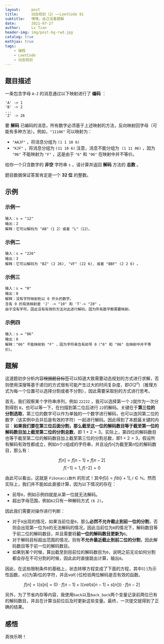 ```yaml
---
layout:     post
title:      动态规划（2）——LeetCode 91
subtitle:   嘿嘿，自己没看题解
date:       2021-07-27
author:     Lv Tian
header-img: img/post-bg-rwd.jpg
catalog: true
mathjax: true
tags:
    - 编程
    - LeetCode
    - 动态规划
--- 
```


## 题目描述

一条包含字母 `A-Z` 的消息通过以下映射进行了 **编码** ：
```
'A' -> 1
'B' -> 2
...
'Z' -> 26
```

要 **解码** 已编码的消息，所有数字必须基于上述映射的方法，反向映射回字母（可能有多种方法）。例如，`"11106"` 可以映射为：

- `"AAJF"` ，将消息分组为 `(1 1 10 6)`
- `"KJF"` ，将消息分组为 `(11 10 6)`
注意，消息不能分组为  `(1 11 06)` ，因为 `"06"` 不能映射为 `"F"` ，这是由于 `"6"` 和 `"06"` 在映射中并不等价。

给你一个只含数字的 **非空** 字符串 `s` ，请计算并返回 **解码** 方法的 **总数** 。

题目数据保证答案肯定是一个 **32 位** 的整数。

## 示例

### 示例一

```
输入：s = "12"
输出：2
解释：它可以解码为 "AB"（1 2）或者 "L"（12）。
```

### 示例二

```
输入：s = "226"
输出：3
解释：它可以解码为 "BZ" (2 26), "VF" (22 6), 或者 "BBF" (2 2 6) 。
```

### 示例三

```
输入：s = "0"
输出：0
解释：没有字符映射到以 0 开头的数字。
含有 0 的有效映射是 'J' -> "10" 和 'T'-> "20" 。
由于没有字符，因此没有有效的方法对此进行解码，因为所有数字都需要映射。
```

### 示例四

```
输入：s = "06"
输出：0
解释："06" 不能映射到 "F" ，因为字符串含有前导 0（"6" 和 "06" 在映射中并不等价）。
```

## 题解

这道题初步分析内容~~根据题目标签~~可以知道大致需要动态规划的方式进行求解，否则使用深搜等基于递归的方式很有可能产生过大的时间复杂度，即$O(2^n)$（推理方式为每一个位置可以选择分割或者不分割），因此需要采取别的方式进行思考。

首先，我们观察某个字符串序列，例如 ``22222`` ，我可以选择第一个 `2`就作为一次分割得到 `B`，也可以等一下，在扫描到第二位后进行 ``22``的解码。关键在于**第三位的分割选取**，第三位的数字可以作为单独的一个数字进行解码，也可以连同第二位的数字（该实例中合并后是有效的字符）一起进行解码。因此得到了本题最关键的内容：**如果我们要在第三位后面分割，那么截至这一位的解码数目等于截至第一位的解码数目加上截至第二位的分割总数**，即 $1+2=3$。实际上，第四位的解码数目也等于截至第二位的解码数目加上截至第三位的分割总数，即$1+2=3$，假设所有解码有效性都成立，例如$n$个`2`组成的字符串，并且设$f[n]$为截至第$n$位的解码数目，那么有：

$$ f[n] = f[n-1] + f[n-2]$$
$$ f[-1] = 1, f[-2] = 0$$

由此可以看出，这就是 `Fibonacci数列` 的形式！其中$f[i] = fib[i+1], i\in\mathbb{N}$。然而实际上，我们并不能如此直接计算，因为以下情况的存在：

- 前导`0`，例如示例四就是从第一位就无法解码。
- 超出字母范围，例如`62`只有一种解码方式 `(6 2)`。

因此我们需要对操作进行判断：

- 对于`0`出现的情况，如果当前位是`0`，那么**必然不允许截止到前一位的分割**，否则会出现第一位为`0`的无法解码的情况，因此当前位为`0`的情况下，解码数目等于前二位的解码数目，并且需要将**前一位的解码数目更新为**`0`。
- 对于解码目标超出范围的情况，则有**不允许最近截止到前二位的分割**，因此解码数目等于前一位的解码数目。
- 如果到某个时候，算出截至到目前位的解码数目为`0`，说明之前无论如何分割都会存在不可分割的时候，因此此时直接跳出计算，输出`0`。

因此，在这些限制条件的基础上，状态转移方程变成了下面的方程，其中$\mathbb{I}(\cdot)$为示性函数，$s[i]$为第$i$位的字符，并且$val(\cdot)$位检验两位解码是否有效的函数。

$$ f[n] = \mathbb{I}(s[n] = 0)\cdot f[n-1] + \mathbb{I}(val(s[n-1]+s[n]))\cdot f[n-2]$$

另外，为了节省内存等内容，我使用`back`以及`back_back`两个变量记录前两位已有的解码数目，并且在计算当前位后及时更新这些变量。最终，一次提交就得到了正确的结果。

## 感悟

真快乐啊！